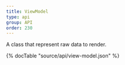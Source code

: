 ```yaml
---
title: ViewModel
type: api
group: API
order: 230
---
```

A class that represent raw data to render.

{% docTable "source/api/view-model.json" %}



